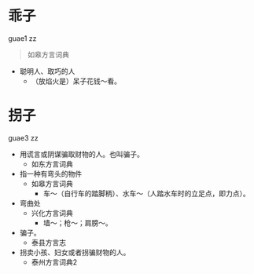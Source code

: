 # 乖子
guae1 zz
> 如皋方言词典
- 聪明人、取巧的人
  - （放焰火是）呆子花钱～看。

# 拐子
guae3 zz
+ 用谎言或阴谋骗取财物的人。也叫骗子。
  * 如东方言词典
+ 指一种有弯头的物件
  * 如皋方言词典
    - 车～（自行车的踏脚柄）、水车～（人踏水车时的立足点，即力点）。
+ 弯曲处
  * 兴化方言词典
    - 墙～；枪～；肩膀～。
+ 骗子。
  * 泰县方言志
+ 拐卖小孩、妇女或者拐骗财物的人。
  * 泰州方言词典2
